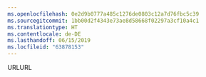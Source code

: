 ```yaml
---
ms.openlocfilehash: 0e2d9b0777a485c1276de0803c12a7d76fbc5c39
ms.sourcegitcommit: 1bb00d2f4343e73ae8d58668f02297a3cf10a4c1
ms.translationtype: HT
ms.contentlocale: de-DE
ms.lasthandoff: 06/15/2019
ms.locfileid: "63878153"
---
```

<span data-ttu-id="4bad2-101">URL</span><span class="sxs-lookup"><span data-stu-id="4bad2-101">URL</span></span>